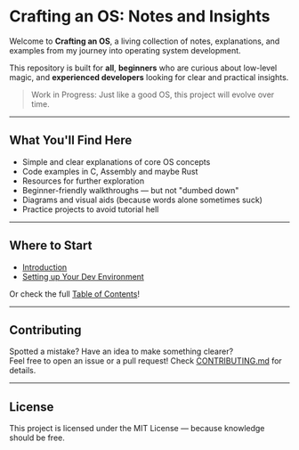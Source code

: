 # Crafting an OS: Notes and Insights

Welcome to **Crafting an OS**, a living collection of notes, explanations, and examples from my journey into operating system development.

This repository is built for **all**, **beginners** who are curious about low-level magic, and **experienced developers** looking for clear and practical insights.

> Work in Progress: Just like a good OS, this project will evolve over time.

---

## What You'll Find Here

- Simple and clear explanations of core OS concepts
- Code examples in C, Assembly and maybe Rust
- Resources for further exploration
- Beginner-friendly walkthroughs — but not "dumbed down"
- Diagrams and visual aids (because words alone sometimes suck)
- Practice projects to avoid tutorial hell

---

## Where to Start

- [Introduction](notes/introduction.md)
- [Setting up Your Dev Environment](notes/setting-up-dev-env.md)

Or check the full [Table of Contents](SUMMARY.md)!

---

## Contributing

Spotted a mistake? Have an idea to make something clearer?  
Feel free to open an issue or a pull request! Check [CONTRIBUTING.md](CONTRIBUTING.md) for details.

---

## License

This project is licensed under the MIT License — because knowledge should be free.
